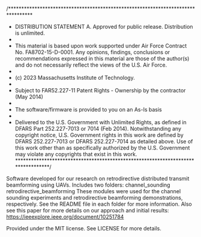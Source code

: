 /*********************************************************************************
* DISTRIBUTION STATEMENT A. Approved for public release. Distribution is unlimited.
*
* This material is based upon work supported under Air Force Contract No. FA8702-15-D-0001. Any opinions, findings, conclusions or recommendations expressed in this material are those of the author(s) and do not necessarily reflect the views of the U.S. Air Force.
*
* (c) 2023 Massachusetts Institute of Technology.
*
* Subject to FAR52.227-11 Patent Rights - Ownership by the contractor (May 2014)
*
* The software/firmware is provided to you on an As-Is basis
*
* Delivered to the U.S. Government with Unlimited Rights, as defined in DFARS Part 252.227-7013 or 7014 (Feb 2014). Notwithstanding any copyright notice, U.S. Government rights in this work are defined by DFARS 252.227-7013 or DFARS 252.227-7014 as detailed above. Use of this work other than as specifically authorized by the U.S. Government may violate any copyrights that exist in this work.
*********************************************************************************/

Software developed for our research on retrodirective distributed transmit beamforming using UAVs. Includes two folders:
	channel_sounding
	retrodirective_beamforming
These modules were used for the channel sounding experiments and retrodirective beamforming demonstrations, respectively. See the README file in each folder for more information. Also see this paper for more details on our approach and initial results:
	https://ieeexplore.ieee.org/document/10251784

Provided under the MIT license. See LICENSE for more details.

